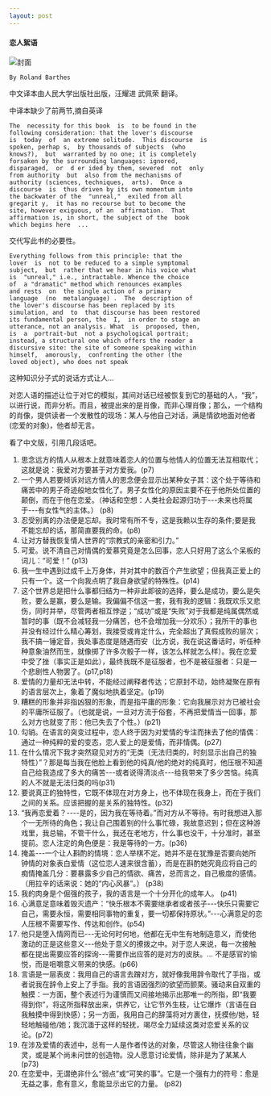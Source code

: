 ```yaml
---
layout: post
---
```


#### 恋人絮语

![封面](https://upload.wikimedia.org/wikipedia/en/4/45/A_Lover%27s_Discourse_%28original_French_edition%29.jpg)

    By Roland Barthes

中文译本由人民大学出版社出版，汪耀进 武佩荣 翻译。

中译本缺少了前两节,摘自英译

```
The  necessity for this book  is  to be found in the
following consideration: that the lover's discourse
is  today  of  an extreme solitude.  This discourse  is
spoken, perhap s,  by thousands of subjects  (who
knows?),  but  warranted by no one; it is completely
forsaken by the surrounding languages: ignored,
disparaged,  or  d er ided by them, severed  not  only
from authority  but  also from the mechanisms of
authority (sciences, techniques,  arts).  Once a
discourse  is  thus driven by its own momentum into
the backwater of the  "unreal,"  exiled from all
gregarit y,  it has no recourse but to become the
site, however exiguous, of an  affirmation.  That
affirmation is, in short, the subject of the  book
which begins here  ...
```

交代写此书的必要性。

```
Everything follows from this principle: that the
lover  is  not to be reduced to a simple symptomal
subject,  but  rather that we hear in his voice what
is  "unreal," i.e., intractable. Whence the choice
of  a "dramatic" method which renounces examples
and rests  on  the single action of a primary
language  (no  metalanguage) .  The  description of
the lover's discourse has been replaced by its
simulation, and  to  that discourse has been restored
its fundamental person, the  I,  in order to stage an
utterance, not an analysis. What  is  proposed, then,
is  a  portrait-but  not a psychological portrait;
instead, a structural one which offers the reader a
discursive site: the site of someone speaking within
himself,  amorously,  confronting the other (the
loved object), who does not speak
```
这种知识分子式的说话方式让人... 

对恋人语的描述让位于对它的模拟，其间对话已经被恢复到它的基础的人，“我”，以进行说，而非分析。而且，被提出来的是肖像，而非心理肖像；那么，一个结构的肖像，提供读者一个发散性的现场：某人与他自己对话，满是情欲地面对他者(恋爱的对象)，他者却无言。


看了中文版，引用几段话吧。

1. 思念远方的情人从根本上就意味着恋人的位置与他情人的位置无法互相取代；这就是说：我爱对方要甚于对方爱我。(p7)
2. 一个男人若要倾诉对远方情人的思念便会显示出某种女子其：这个处于等待和痛苦中的男子奇迹般地女性化了。男子女性化的原因主要不在于他所处位置的颠倒，而在于他在恋爱。（神话和空想：人类社会起源归功于---未来也将属于---有女性气的主体。） (p8)
3. 忍受别离的办法便是忘却。我时常有所不专，这是我赖以生存的条件;要是我不能忘却的话，那简直要我的命。(p8)
4. 让对方替我恢复情人世界的“宗教式的亲密和引力。”
5. 可爱。说不清自己对情偶的爱慕究竟是怎么回事，恋人只好用了这么个呆板的词儿：“可爱！” (p13)
6. 我一生中遇到过成千上万身体，并对其中的数百个产生欲望；但我真正爱上的只有一个。这一个向我点明了我自身欲望的特殊性。(p14)
7. 这个世界总是把什么事都归结为一种非此即彼的选择，要么是成功，要么是失败，要么是赢，要么是输。我偏偏不信这一套，我有我的逻辑：我既欢乐又悲伤，同时并举，尽管两者相互悖逆；“成功”或是“失败”对于我都是纯属偶然或暂时的事（既不会减轻我一分痛苦，也不会增加我一分欢乐）；我所干的事也并没有经过什么精心筹划，我接受或肯定什么，完全超出了真假成败的层次；我不搞一锤定音，我处事态度是随遇而安（比方说，我在说这番话时，听任种种意象油然而生，就像掷了许多次骰子一样，该怎么样就怎么样）。我在恋爱中受了挫（事实正是如此），最终我既不是征服者，也不是被征服者：只是一个悲剧性人物罢了。(p17,p18)
8. 爱情的力量却无法中转，不能经过阐释者传达；它原封不动，始终凝聚在原有的语言层次上，象着了魔似地执着坚定。(p19)
9. 糟糕的形象并非指凶狠的形象，而是指平庸的形象：它向我展示对方已被社会的平庸所征服了。（也就是说，一旦对方流于俗套，不再把爱情当一回事，那么对方也就变了形：他已失去了个性。）(p21)
10. 勾销。在语言的突变过程中，恋人终于因为对爱情的专注而抹去了他的情偶：通过一种纯粹的爱的变态，恋人爱上的是爱情，而非情偶。(p27)
11. 在什么情况下我才突然窥见对方的“无类（无法归类的，时刻显示出自己的独特性）”？那是每当我在他脸上看到他的纯真/他的绝对的纯真时，他压根不知道自己给我造成了多大的痛苦---或者说得清淡点---给我带来了多少苦恼。纯真的人不就是无法归类的吗(p31)
12. 要说真正的独特性，它既不体现在对方身上，也不体现在我身上，而在于我们之间的关系。应该把握的是关系的独特性。(p32)
13. “我再恋爱着？----是的，因为我在等待着。”而对方从不等待。有时我想进入那个一无所待的角色；我让自己围着别的什么事忙碌，我故意迟到；但在这种游戏里，我总输，不管干什么，我还在老地方，什么事也没干，十分准时，甚至提前。恋人注定的角色便是：我是等待的一方。(p36)
14. 掩盖---一个让人斟酌的情境：恋人举棋不定。她并不是在犹豫是否要向她所钟情的对象表白爱情（这位恋人速来很含蓄），而是在斟酌她究竟应将自己的痴情掩盖几分：要暴露多少自己的情欲、痛苦，总而言之，自己极度的感情。（用拉辛的话来说：她的“内心风暴”。） (p38)
15. 我的肉身是个倔强的孩子，我的语言是一个十分开化的成年人。 (p41)
16. 心满意足意味着毁灭遗产：“快乐根本不需要继承者或者孩子---快乐只需要它自己，需要永恒，需要相同事物的重复，要一切都保持原状。”---心满意足的恋人压根不需要写作、传达和创作。(p54)
17. 他只是堕入情网而已---无论何时何地，他都在无中生有地制造意义，而使他激动的正是这些意义---他处于意义的撩拨之中。对于恋人来说，每一次接触都在提出需要应答的探询---需要作出应答的是对方的皮肤。... 不是感官的愉悦，而是咀嚼意义带来的快感。(p66)
18. 言语是一层表皮：我用自己的语言去蹭对方，就好像我用辞令取代了手指，或者说我在辞令上安上了手指。我的言语因强烈的欲望而颤栗。骚动来自双重的触摸：一方面，整个表述行为谨慎而又间接地揭示出那唯一的所指，即“我要得到你”，将这所指释放出来，供养它，让它节外生枝，让它爆炸（言语在自我触摸中得到快感）；另一方面，我用自己的辞藻将对方裹住，抚摸他/她，轻轻地触碰他/她；我沉湎于这样的轻抚，竭尽全力延续这类对恋爱关系的议论。(p72)
19. 在涉及爱情的表述中，总有一人是作者传达的对象，尽管这人物往往象个幽灵，或是某个尚未问世的创造物。没人愿意讨论爱情，除非是为了某某人  (p73)
20. 在恋爱中，无谓绝非什么“弱点”或“可笑的事”。它是一个强有力的符号：愈是无益之事，愈有意义，愈能显示出它的力量。 (p82)
